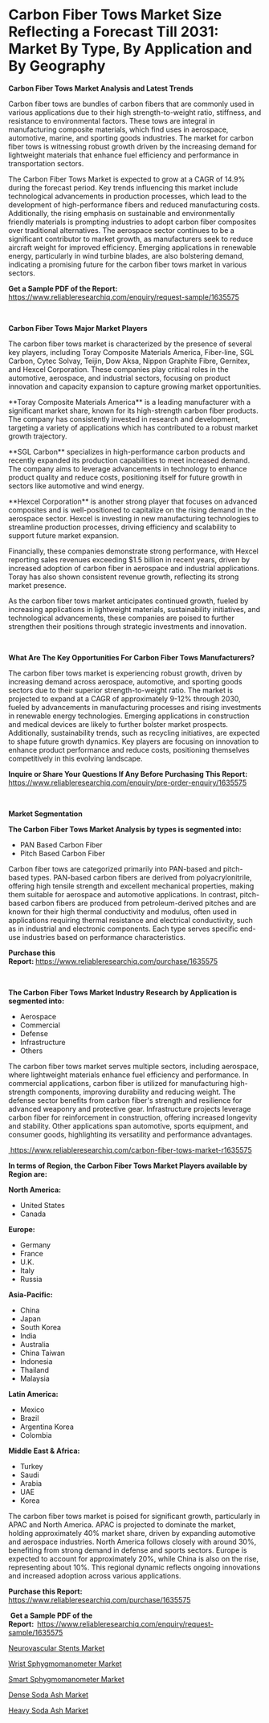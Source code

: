 <p><h1>Carbon Fiber Tows Market Size Reflecting a Forecast Till 2031: Market By Type, By Application and By Geography</h1></p><p><strong>Carbon Fiber Tows Market Analysis and Latest Trends</strong></p>
<p><p>Carbon fiber tows are bundles of carbon fibers that are commonly used in various applications due to their high strength-to-weight ratio, stiffness, and resistance to environmental factors. These tows are integral in manufacturing composite materials, which find uses in aerospace, automotive, marine, and sporting goods industries. The market for carbon fiber tows is witnessing robust growth driven by the increasing demand for lightweight materials that enhance fuel efficiency and performance in transportation sectors.</p><p>The Carbon Fiber Tows Market is expected to grow at a CAGR of 14.9% during the forecast period. Key trends influencing this market include technological advancements in production processes, which lead to the development of high-performance fibers and reduced manufacturing costs. Additionally, the rising emphasis on sustainable and environmentally friendly materials is prompting industries to adopt carbon fiber composites over traditional alternatives. The aerospace sector continues to be a significant contributor to market growth, as manufacturers seek to reduce aircraft weight for improved efficiency. Emerging applications in renewable energy, particularly in wind turbine blades, are also bolstering demand, indicating a promising future for the carbon fiber tows market in various sectors.</p></p>
<p><strong>Get a Sample PDF of the Report:&nbsp;</strong> <a href="https://www.reliableresearchiq.com/enquiry/request-sample/1635575?utm_campaign=1106&utm_medium=2&utm_source=Github&utm_content=ia&utm_term=08112024&utm_id=carbon-fiber-tows">https://www.reliableresearchiq.com/enquiry/request-sample/1635575</a></p>
<p>&nbsp;</p>
<p><strong>Carbon Fiber Tows Major Market Players</strong></p>
<p><p>The carbon fiber tows market is characterized by the presence of several key players, including Toray Composite Materials America, Fiber-line, SGL Carbon, Cytec Solvay, Teijin, Dow Aksa, Nippon Graphite Fibre, Gernitex, and Hexcel Corporation. These companies play critical roles in the automotive, aerospace, and industrial sectors, focusing on product innovation and capacity expansion to capture growing market opportunities.</p><p>**Toray Composite Materials America** is a leading manufacturer with a significant market share, known for its high-strength carbon fiber products. The company has consistently invested in research and development, targeting a variety of applications which has contributed to a robust market growth trajectory.</p><p>**SGL Carbon** specializes in high-performance carbon products and recently expanded its production capabilities to meet increased demand. The company aims to leverage advancements in technology to enhance product quality and reduce costs, positioning itself for future growth in sectors like automotive and wind energy.</p><p>**Hexcel Corporation** is another strong player that focuses on advanced composites and is well-positioned to capitalize on the rising demand in the aerospace sector. Hexcel is investing in new manufacturing technologies to streamline production processes, driving efficiency and scalability to support future market expansion.</p><p>Financially, these companies demonstrate strong performance, with Hexcel reporting sales revenues exceeding $1.5 billion in recent years, driven by increased adoption of carbon fiber in aerospace and industrial applications. Toray has also shown consistent revenue growth, reflecting its strong market presence.</p><p>As the carbon fiber tows market anticipates continued growth, fueled by increasing applications in lightweight materials, sustainability initiatives, and technological advancements, these companies are poised to further strengthen their positions through strategic investments and innovation.</p></p>
<p>&nbsp;</p>
<p><strong>What Are The Key Opportunities For Carbon Fiber Tows Manufacturers?</strong></p>
<p><p>The carbon fiber tows market is experiencing robust growth, driven by increasing demand across aerospace, automotive, and sporting goods sectors due to their superior strength-to-weight ratio. The market is projected to expand at a CAGR of approximately 9-12% through 2030, fueled by advancements in manufacturing processes and rising investments in renewable energy technologies. Emerging applications in construction and medical devices are likely to further bolster market prospects. Additionally, sustainability trends, such as recycling initiatives, are expected to shape future growth dynamics. Key players are focusing on innovation to enhance product performance and reduce costs, positioning themselves competitively in this evolving landscape.</p></p>
<p><strong>Inquire or Share Your Questions If Any Before Purchasing This Report:</strong> <a href="https://www.reliableresearchiq.com/enquiry/pre-order-enquiry/1635575?utm_campaign=1106&utm_medium=2&utm_source=Github&utm_content=ia&utm_term=08112024&utm_id=carbon-fiber-tows">https://www.reliableresearchiq.com/enquiry/pre-order-enquiry/1635575</a></p>
<p>&nbsp;</p>
<p><strong>Market Segmentation</strong></p>
<p><strong>The Carbon Fiber Tows Market Analysis by types is segmented into:</strong></p>
<p><ul><li>PAN Based Carbon Fiber</li><li>Pitch Based Carbon Fiber</li></ul></p>
<p><p>Carbon fiber tows are categorized primarily into PAN-based and pitch-based types. PAN-based carbon fibers are derived from polyacrylonitrile, offering high tensile strength and excellent mechanical properties, making them suitable for aerospace and automotive applications. In contrast, pitch-based carbon fibers are produced from petroleum-derived pitches and are known for their high thermal conductivity and modulus, often used in applications requiring thermal resistance and electrical conductivity, such as in industrial and electronic components. Each type serves specific end-use industries based on performance characteristics.</p></p>
<p><strong>Purchase this Report:&nbsp;</strong><a href="https://www.reliableresearchiq.com/purchase/1635575?utm_campaign=1106&utm_medium=2&utm_source=Github&utm_content=ia&utm_term=08112024&utm_id=carbon-fiber-tows">https://www.reliableresearchiq.com/purchase/1635575</a></p>
<p>&nbsp;</p>
<p><strong>The Carbon Fiber Tows Market Industry Research by Application is segmented into:</strong></p>
<p><ul><li>Aerospace</li><li>Commercial</li><li>Defense</li><li>Infrastructure</li><li>Others</li></ul></p>
<p><p>The carbon fiber tows market serves multiple sectors, including aerospace, where lightweight materials enhance fuel efficiency and performance. In commercial applications, carbon fiber is utilized for manufacturing high-strength components, improving durability and reducing weight. The defense sector benefits from carbon fiber's strength and resilience for advanced weaponry and protective gear. Infrastructure projects leverage carbon fiber for reinforcement in construction, offering increased longevity and stability. Other applications span automotive, sports equipment, and consumer goods, highlighting its versatility and performance advantages.</p></p>
<p><a href="https://www.reliableresearchiq.com/carbon-fiber-tows-market-r1635575?utm_campaign=1106&utm_medium=2&utm_source=Github&utm_content=ia&utm_term=08112024&utm_id=carbon-fiber-tows">&nbsp;https://www.reliableresearchiq.com/carbon-fiber-tows-market-r1635575</a></p>
<p><strong>In terms of Region, the Carbon Fiber Tows Market Players available by Region are:</strong></p>
<p>
    <p> <strong> North America: </strong>
        <ul>
            <li>United States</li>
            <li>Canada</li>
        </ul>
        </p> 
    <p> <strong> Europe: </strong>
        <ul>
            <li>Germany</li>
            <li>France</li>
            <li>U.K.</li>
            <li>Italy</li>
            <li>Russia</li>
        </ul>
        </p> 
    <p> <strong> Asia-Pacific: </strong>
        <ul>
            <li>China</li>
            <li>Japan</li>
            <li>South Korea</li>
            <li>India</li>
            <li>Australia</li>
            <li>China Taiwan</li>
            <li>Indonesia</li>
            <li>Thailand</li>
            <li>Malaysia</li>
        </ul>
        </p> 
    <p> <strong> Latin America: </strong>
        <ul>
            <li>Mexico</li>
            <li>Brazil</li>
            <li>Argentina Korea</li>
            <li>Colombia</li>
        </ul>
        </p> 
    <p> <strong> Middle East & Africa: </strong>
        <ul>
            <li>Turkey</li>
            <li>Saudi</li>
            <li>Arabia</li>
            <li>UAE</li>
            <li>Korea</li>
        </ul>
    </p>
    </p>
<p><p>The carbon fiber tows market is poised for significant growth, particularly in APAC and North America. APAC is projected to dominate the market, holding approximately 40% market share, driven by expanding automotive and aerospace industries. North America follows closely with around 30%, benefiting from strong demand in defense and sports sectors. Europe is expected to account for approximately 20%, while China is also on the rise, representing about 10%. This regional dynamic reflects ongoing innovations and increased adoption across various applications.</p></p>
<p><strong>Purchase this Report: </strong><a href="https://www.reliableresearchiq.com/purchase/1635575?utm_campaign=1106&utm_medium=2&utm_source=Github&utm_content=ia&utm_term=08112024&utm_id=carbon-fiber-tows">https://www.reliableresearchiq.com/purchase/1635575</a></p>
<p>&nbsp;<strong>Get a Sample PDF of the Report:&nbsp;&nbsp;</strong><a href="https://www.reliableresearchiq.com/enquiry/request-sample/1635575?utm_campaign=1106&utm_medium=2&utm_source=Github&utm_content=ia&utm_term=08112024&utm_id=carbon-fiber-tows">https://www.reliableresearchiq.com/enquiry/request-sample/1635575</a></p>
<p><strong></strong></p>
<p><p><a href="https://issuu.com/reportprime-2/docs/neurovascular-stents-market-size-20_6903d071b820e4?utm_campaign=1106&utm_medium=2&utm_source=Github&utm_content=ia&utm_term=08112024&utm_id=carbon-fiber-tows">Neurovascular Stents Market</a></p><p><a href="https://issuu.com/reportprime-2/docs/wrist-sphygmomanometer-market-size-_d081d49f7f754a?utm_campaign=1106&utm_medium=2&utm_source=Github&utm_content=ia&utm_term=08112024&utm_id=carbon-fiber-tows">Wrist Sphygmomanometer Market</a></p><p><a href="https://issuu.com/reportprime-2/docs/smart-sphygmomanometer-market-size-_0b721eb0822cae?utm_campaign=1106&utm_medium=2&utm_source=Github&utm_content=ia&utm_term=08112024&utm_id=carbon-fiber-tows">Smart Sphygmomanometer Market</a></p><p><a href="https://github.com/hentonwytandusyl0/Market-Research-Report-List-1/blob/main/dense-soda-ash-market.md?utm_campaign=1106&utm_medium=2&utm_source=Github&utm_content=ia&utm_term=08112024&utm_id=carbon-fiber-tows">Dense Soda Ash Market</a></p><p><a href="https://github.com/fratgqppizur/Market-Research-Report-List-1/blob/main/heavy-soda-ash-market.md?utm_campaign=1106&utm_medium=2&utm_source=Github&utm_content=ia&utm_term=08112024&utm_id=carbon-fiber-tows">Heavy Soda Ash Market</a></p></p>